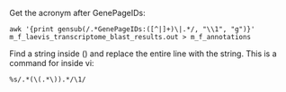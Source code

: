 Get the acronym after GenePageIDs: 
```
awk '{print gensub(/.*GenePageIDs:([^|]+)\|.*/, "\\1", "g")}' m_f_laevis_transcriptome_blast_results.out > m_f_annotations
```
Find a string inside () and replace the entire line with the string. This is a command for inside vi: 
```
%s/.*(\(.*\)).*/\1/
```
